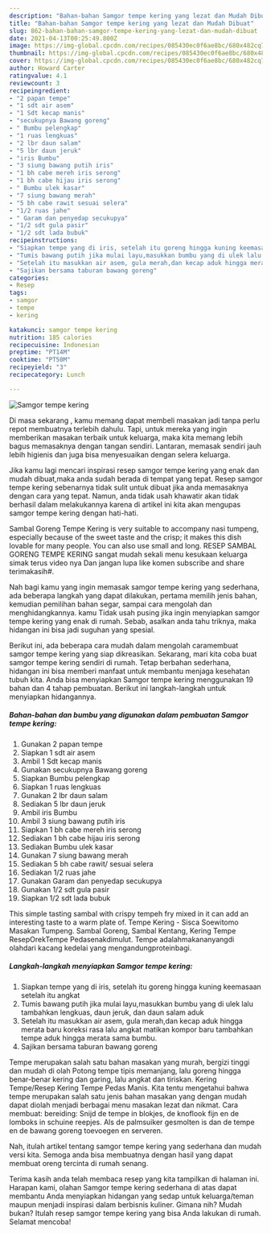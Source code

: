 ```yaml
---
description: "Bahan-bahan Samgor tempe kering yang lezat dan Mudah Dibuat"
title: "Bahan-bahan Samgor tempe kering yang lezat dan Mudah Dibuat"
slug: 862-bahan-bahan-samgor-tempe-kering-yang-lezat-dan-mudah-dibuat
date: 2021-04-13T00:25:49.800Z
image: https://img-global.cpcdn.com/recipes/085430ec0f6ae8bc/680x482cq70/samgor-tempe-kering-foto-resep-utama.jpg
thumbnail: https://img-global.cpcdn.com/recipes/085430ec0f6ae8bc/680x482cq70/samgor-tempe-kering-foto-resep-utama.jpg
cover: https://img-global.cpcdn.com/recipes/085430ec0f6ae8bc/680x482cq70/samgor-tempe-kering-foto-resep-utama.jpg
author: Howard Carter
ratingvalue: 4.1
reviewcount: 3
recipeingredient:
- "2 papan tempe"
- "1 sdt air asem"
- "1 Sdt kecap manis"
- "secukupnya Bawang goreng"
- " Bumbu pelengkap"
- "1 ruas lengkuas"
- "2 lbr daun salam"
- "5 lbr daun jeruk"
- "iris Bumbu"
- "3 siung bawang putih iris"
- "1 bh cabe mereh iris serong"
- "1 bh cabe hijau iris serong"
- " Bumbu ulek kasar"
- "7 siung bawang merah"
- "5 bh cabe rawit sesuai selera"
- "1/2 ruas jahe"
- " Garam dan penyedap secukupya"
- "1/2 sdt gula pasir"
- "1/2 sdt lada bubuk"
recipeinstructions:
- "Siapkan tempe yang di iris, setelah itu goreng hingga kuning keemasaan setelah itu angkat"
- "Tumis bawang putih jika mulai layu,masukkan bumbu yang di ulek lalu tambahkan lengkuas, daun jeruk, dan daun salam aduk"
- "Setelah itu masukkan air asem, gula merah,dan kecap aduk hingga merata baru koreksi rasa lalu angkat matikan kompor baru tambahkan tempe aduk hingga merata sama bumbu."
- "Sajikan bersama taburan bawang goreng"
categories:
- Resep
tags:
- samgor
- tempe
- kering

katakunci: samgor tempe kering 
nutrition: 185 calories
recipecuisine: Indonesian
preptime: "PT14M"
cooktime: "PT50M"
recipeyield: "3"
recipecategory: Lunch

---
```



![Samgor tempe kering](https://img-global.cpcdn.com/recipes/085430ec0f6ae8bc/680x482cq70/samgor-tempe-kering-foto-resep-utama.jpg)

Di masa  sekarang , kamu memang dapat membeli masakan jadi tanpa perlu repot membuatnya terlebih dahulu. Tapi, untuk mereka yang ingin memberikan masakan terbaik untuk keluarga, maka kita memang lebih bagus memasaknya dengan tangan sendiri. Lantaran, memasak sendiri jauh lebih higienis dan juga bisa menyesuaikan dengan selera keluarga.

Jika kamu lagi mencari inspirasi resep samgor tempe kering yang enak dan mudah dibuat,maka anda sudah berada di tempat yang tepat. Resep samgor tempe kering  sebenarnya tidak sulit untuk dibuat jika anda memasaknya dengan cara yang tepat. Namun, anda tidak usah khawatir akan tidak berhasil dalam melakukannya 
karena di artikel ini kita akan mengupas samgor tempe kering dengan hati-hati.  

Sambal Goreng Tempe Kering is very suitable to accompany nasi tumpeng, especially because of the sweet taste and the crisp; it makes this dish lovable for many people. You can also use small and long. RESEP SAMBAL GORENG TEMPE KERING sangat mudah sekali menu kesukaan keluarga simak terus video nya Dan jangan lupa like komen subscribe and share terimakasih#.

Nah bagi kamu yang ingin memasak samgor tempe kering yang sederhana, ada beberapa langkah yang dapat dilakukan, pertama memilih jenis bahan, kemudian pemilihan bahan segar, sampai cara mengolah dan menghidangkannya. kamu Tidak usah pusing jika ingin menyiapkan samgor tempe kering yang enak di rumah. Sebab, asalkan anda  tahu triknya, maka hidangan ini bisa jadi suguhan yang spesial.

Berikut ini, ada beberapa cara mudah dalam mengolah caramembuat samgor tempe kering yang siap dikreasikan. Sekarang, mari kita coba buat samgor tempe kering sendiri di rumah. Tetap berbahan sederhana, hidangan ini bisa memberi manfaat untuk membantu menjaga kesehatan tubuh kita. Anda bisa menyiapkan Samgor tempe kering menggunakan 19 bahan dan 4 tahap pembuatan. Berikut ini langkah-langkah untuk menyiapkan hidangannya.

<!--inarticleads1-->

##### Bahan-bahan dan bumbu yang digunakan dalam pembuatan Samgor tempe kering:

1. Gunakan 2 papan tempe
1. Siapkan 1 sdt air asem
1. Ambil 1 Sdt kecap manis
1. Gunakan secukupnya Bawang goreng
1. Siapkan  Bumbu pelengkap
1. Siapkan 1 ruas lengkuas
1. Gunakan 2 lbr daun salam
1. Sediakan 5 lbr daun jeruk
1. Ambil iris Bumbu
1. Ambil 3 siung bawang putih iris
1. Siapkan 1 bh cabe mereh iris serong
1. Sediakan 1 bh cabe hijau iris serong
1. Sediakan  Bumbu ulek kasar
1. Gunakan 7 siung bawang merah
1. Sediakan 5 bh cabe rawit/ sesuai selera
1. Sediakan 1/2 ruas jahe
1. Gunakan  Garam dan penyedap secukupya
1. Gunakan 1/2 sdt gula pasir
1. Siapkan 1/2 sdt lada bubuk


This simple tasting sambal with crispy tempeh fry mixed in it can add an interesting taste to a warm plate of. Tempe Kering - Sisca Soewitomo Masakan Tumpeng. Sambal Goreng, Sambal Kentang, Kering Tempe ResepOrekTempe Pedasenakdimulut. Tempe adalahmakananyangdi olahdari kacang kedelai yang mengandungproteinbagi. 

<!--inarticleads2-->

##### Langkah-langkah menyiapkan Samgor tempe kering:

1. Siapkan tempe yang di iris, setelah itu goreng hingga kuning keemasaan setelah itu angkat
1. Tumis bawang putih jika mulai layu,masukkan bumbu yang di ulek lalu tambahkan lengkuas, daun jeruk, dan daun salam aduk
1. Setelah itu masukkan air asem, gula merah,dan kecap aduk hingga merata baru koreksi rasa lalu angkat matikan kompor baru tambahkan tempe aduk hingga merata sama bumbu.
1. Sajikan bersama taburan bawang goreng


Tempe merupakan salah satu bahan masakan yang murah, bergizi tinggi dan mudah di olah Potong tempe tipis memanjang, lalu goreng hingga benar-benar kering dan garing, lalu angkat dan tiriskan. Kering Tempe/Resep Kering Tempe Pedas Manis. Kita tentu mengetahui bahwa tempe merupakan salah satu jenis bahan masakan yang dengan mudah dapat diolah menjadi berbagai menu masakan lezat dan nikmat. Cara membuat: bereiding: Snijd de tempe in blokjes, de knoflook fijn en de lomboks in schuine reepjes. Als de palmsuiker gesmolten is dan de tempe en de bawang goreng toevoegen en serveren. 

Nah, itulah artikel tentang  samgor tempe kering  yang sederhana dan mudah versi kita. Semoga anda bisa membuatnya dengan hasil yang dapat membuat oreng tercinta di rumah senang. 

Terima kasih anda telah membaca resep yang kita tampilkan di halaman ini. Harapan kami, olahan  Samgor tempe kering sederhana di atas dapat membantu Anda menyiapkan hidangan yang sedap untuk keluarga/teman maupun menjadi inspirasi dalam berbisnis kuliner. Gimana nih? Mudah bukan? Itulah resep samgor tempe kering yang bisa Anda lakukan di rumah. Selamat mencoba!

